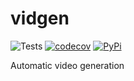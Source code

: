 # vidgen
![Tests](https://github.com/Scoder12/vidgen/workflows/Tests/badge.svg)
[![codecov](https://codecov.io/gh/Scoder12/vidgen/branch/master/graph/badge.svg)](https://codecov.io/gh/Scoder12/vidgen)
[![PyPi](https://img.shields.io/pypi/v/vidgen)](https://pypi.org/p/vidgen)

Automatic video generation
